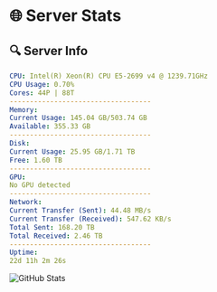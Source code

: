 # 🌐 Server Stats
## 🔍 Server Info
```yaml
CPU: Intel(R) Xeon(R) CPU E5-2699 v4 @ 1239.71GHz
CPU Usage: 0.70%
Cores: 44P | 88T
-----------------------------------
Memory:
Current Usage: 145.04 GB/503.74 GB
Available: 355.33 GB
-----------------------------------
Disk:
Current Usage: 25.95 GB/1.71 TB
Free: 1.60 TB
-----------------------------------
GPU:
No GPU detected
-----------------------------------
Network:
Current Transfer (Sent): 44.48 MB/s
Current Transfer (Received): 547.62 KB/s
Total Sent: 168.20 TB
Total Received: 2.46 TB
-----------------------------------
Uptime:
22d 11h 2m 26s
```
![GitHub Stats](https://img.shields.io/badge/Updated-2025-03-02_09:45:44-blue)